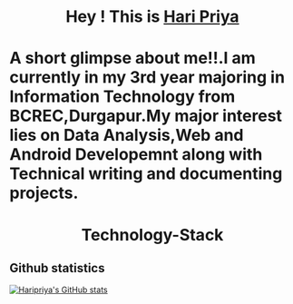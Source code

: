 <h1 align="center">Hey ! This is <a href="https://www.linkedin.com/in/hari-priya-207207191/">Hari Priya</a><h1>
A short glimpse about me!!.I am currently in my 3rd year majoring in Information Technology from BCREC,Durgapur.My major interest lies on Data Analysis,Web and Android Developemnt along with Technical writing and documenting projects.

<h1 align="center">Technology-Stack</h1>

## Github statistics
[![Haripriya's GitHub stats](https://github-readme-stats.vercel.app/api?username=haripriya9647)](https://github.com/haripriya9647/github-readme-stats)
